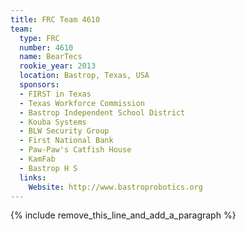 ```yaml
---
title: FRC Team 4610
team:
  type: FRC
  number: 4610
  name: BearTecs
  rookie_year: 2013
  location: Bastrop, Texas, USA
  sponsors:
  - FIRST in Texas
  - Texas Workforce Commission
  - Bastrop Independent School District
  - Kouba Systems
  - BLW Security Group
  - First National Bank
  - Paw-Paw's Catfish House
  - KamFab
  - Bastrop H S
  links:
    Website: http://www.bastroprobotics.org
---
```


{% include remove_this_line_and_add_a_paragraph %}